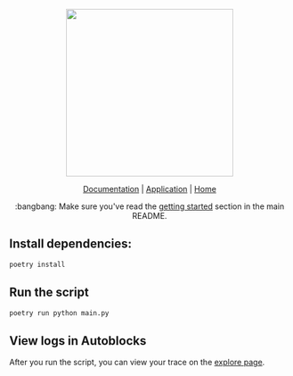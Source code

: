 <!-- banner start -->
<p align="center">
  <img src="https://app.autoblocks.ai/images/logo.png" width="300px">
</p>

<p align="center">
  <a href="https://docs.autoblocks.ai/">Documentation</a>
  |
  <a href="https://app.autoblocks.ai/">Application</a>
  |
  <a href="https://www.autoblocks.ai/">Home</a>
</p>

<p align="center">
  :bangbang:
  Make sure you've read the <a href="/README.md#getting-started">getting started</a> section in the main README.
</p>
<!-- banner end -->

## Install dependencies:

```bash
poetry install
```

## Run the script

```bash
poetry run python main.py
```

## View logs in Autoblocks

After you run the script, you can view your trace on the [explore page](https://app.autoblocks.ai/explore).
